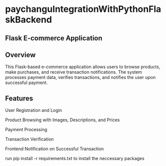 # paychanguIntegrationWithPythonFlaskBackend


## Flask E-commerce Application

## Overview

This Flask-based e-commerce application allows users to browse products, make purchases, and receive transaction notifications. The system processes payment data, verifies transactions, and notifies the user upon successful payment.

## Features

User Registration and Login

Product Browsing with Images, Descriptions, and Prices

Payment Processing

Transaction Verification

Frontend Notification on Successful Transaction

run pip install -r requirements.txt to install the neccessary packages
